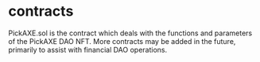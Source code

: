 # contracts

PickAXE.sol is the contract which deals with the functions and parameters of the PickAXE DAO NFT.
More contracts may be added in the future, primarily to assist with financial DAO operations.
